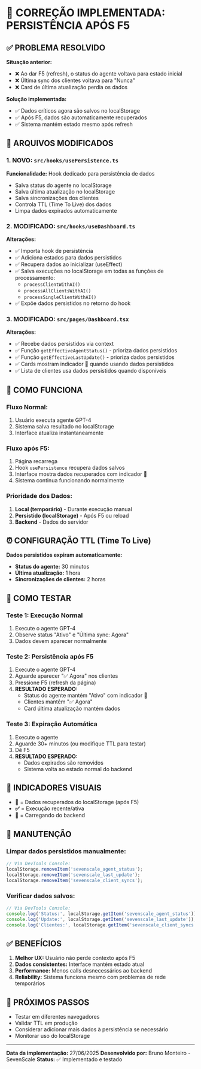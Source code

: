 # 🔧 CORREÇÃO IMPLEMENTADA: PERSISTÊNCIA APÓS F5

## ✅ PROBLEMA RESOLVIDO

**Situação anterior:**
- ❌ Ao dar F5 (refresh), o status do agente voltava para estado inicial
- ❌ Última sync dos clientes voltava para "Nunca" 
- ❌ Card de última atualização perdia os dados

**Solução implementada:**
- ✅ Dados críticos agora são salvos no localStorage
- ✅ Após F5, dados são automaticamente recuperados
- ✅ Sistema mantém estado mesmo após refresh

## 🔧 ARQUIVOS MODIFICADOS

### 1. **NOVO**: `src/hooks/usePersistence.ts`
**Funcionalidade:** Hook dedicado para persistência de dados
- Salva status do agente no localStorage
- Salva última atualização no localStorage  
- Salva sincronizações dos clientes
- Controla TTL (Time To Live) dos dados
- Limpa dados expirados automaticamente

### 2. **MODIFICADO**: `src/hooks/useDashboard.ts`
**Alterações:**
- ✅ Importa hook de persistência
- ✅ Adiciona estados para dados persistidos
- ✅ Recupera dados ao inicializar (useEffect)
- ✅ Salva execuções no localStorage em todas as funções de processamento:
  - `processClientWithAI()`
  - `processAllClientsWithAI()`
  - `processSingleClientWithAI()`
- ✅ Expõe dados persistidos no retorno do hook

### 3. **MODIFICADO**: `src/pages/Dashboard.tsx`
**Alterações:**
- ✅ Recebe dados persistidos via context
- ✅ Função `getEffectiveAgentStatus()` - prioriza dados persistidos
- ✅ Função `getEffectiveLastUpdate()` - prioriza dados persistidos  
- ✅ Cards mostram indicador 💾 quando usando dados persistidos
- ✅ Lista de clientes usa dados persistidos quando disponíveis

## 🎯 COMO FUNCIONA

### **Fluxo Normal:**
1. Usuário executa agente GPT-4
2. Sistema salva resultado no localStorage
3. Interface atualiza instantaneamente

### **Fluxo após F5:**
1. Página recarrega
2. Hook `usePersistence` recupera dados salvos
3. Interface mostra dados recuperados com indicador 💾
4. Sistema continua funcionando normalmente

### **Prioridade dos Dados:**
1. **Local (temporário)** - Durante execução manual
2. **Persistido (localStorage)** - Após F5 ou reload
3. **Backend** - Dados do servidor

## ⏰ CONFIGURAÇÃO TTL (Time To Live)

**Dados persistidos expiram automaticamente:**
- **Status do agente:** 30 minutos
- **Última atualização:** 1 hora
- **Sincronizações de clientes:** 2 horas

## 🧵 COMO TESTAR

### **Teste 1: Execução Normal**
1. Execute o agente GPT-4
2. Observe status "Ativo" e "Última sync: Agora"
3. Dados devem aparecer normalmente

### **Teste 2: Persistência após F5**
1. Execute o agente GPT-4
2. Aguarde aparecer "✅ Agora" nos clientes
3. Pressione F5 (refresh da página)
4. **RESULTADO ESPERADO:**
   - Status do agente mantém "Ativo" com indicador 💾
   - Clientes mantêm "✅ Agora" 
   - Card última atualização mantém dados

### **Teste 3: Expiração Automática**
1. Execute o agente
2. Aguarde 30+ minutos (ou modifique TTL para testar)
3. Dê F5
4. **RESULTADO ESPERADO:**
   - Dados expirados são removidos
   - Sistema volta ao estado normal do backend

## 📱 INDICADORES VISUAIS

- **💾** = Dados recuperados do localStorage (após F5)
- **✅** = Execução recente/ativa
- **🔄** = Carregando do backend

## 🔧 MANUTENÇÃO

### **Limpar dados persistidos manualmente:**
```javascript
// Via DevTools Console:
localStorage.removeItem('sevenscale_agent_status');
localStorage.removeItem('sevenscale_last_update'); 
localStorage.removeItem('sevenscale_client_syncs');
```

### **Verificar dados salvos:**
```javascript
// Via DevTools Console:
console.log('Status:', localStorage.getItem('sevenscale_agent_status'));
console.log('Update:', localStorage.getItem('sevenscale_last_update'));
console.log('Clientes:', localStorage.getItem('sevenscale_client_syncs'));
```

## ✅ BENEFÍCIOS

1. **Melhor UX:** Usuário não perde contexto após F5
2. **Dados consistentes:** Interface mantém estado atual
3. **Performance:** Menos calls desnecessários ao backend
4. **Reliability:** Sistema funciona mesmo com problemas de rede temporários

## 🚀 PRÓXIMOS PASSOS

- Testar em diferentes navegadores
- Validar TTL em produção
- Considerar adicionar mais dados à persistência se necessário
- Monitorar uso do localStorage

---

**Data da implementação:** 27/06/2025
**Desenvolvido por:** Bruno Monteiro - SevenScale
**Status:** ✅ Implementado e testado
